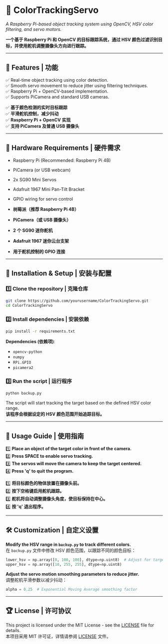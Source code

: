 # 📌 **ColorTrackingServo**

*A Raspberry Pi-based object tracking system using OpenCV, HSV color filtering, and servo motors.*

**一个基于 Raspberry Pi 和 OpenCV 的目标跟踪系统，通过 HSV 颜色过滤识别目标，并使用舵机调整摄像头方向进行跟踪。**

---

## 📖 **Features | 功能**
✅ Real-time object tracking using color detection.  
✅ Smooth servo movement to reduce jitter using filtering techniques.  
✅ Raspberry Pi + OpenCV-based implementation.  
✅ Supports PiCamera and standard USB cameras.  

✅ **基于颜色检测的实时目标跟踪**  
✅ **平滑舵机控制，减少抖动**  
✅ **Raspberry Pi + OpenCV 实现**  
✅ **支持 PiCamera 及普通 USB 摄像头**

---

## 🔧 **Hardware Requirements | 硬件需求**
- Raspberry Pi (Recommended: Raspberry Pi 4B)  
- PiCamera (or USB webcam)  
- 2x SG90 Mini Servos  
- Adafruit 1967 Mini Pan-Tilt Bracket  
- GPIO wiring for servo control  

- **树莓派（推荐 Raspberry Pi 4B）**  
- **PiCamera（或 USB 摄像头）**  
- **2 个 SG90 迷你舵机**  
- **Adafruit 1967 迷你云台支架**  
- **用于舵机控制的 GPIO 连接**

---

## 🚀 **Installation & Setup | 安装与配置**
### 1️⃣ **Clone the repository | 克隆仓库**
```bash
git clone https://github.com/yourusername/ColorTrackingServo.git
cd ColorTrackingServo
```

### 2️⃣ **Install dependencies | 安装依赖**
```bash
pip install -r requirements.txt
```
**Dependencies (依赖项)**:
- `opencv-python`
- `numpy`
- `RPi.GPIO`
- `picamera2`

### 3️⃣ **Run the script | 运行程序**
```bash
python backup.py
```
The script will start tracking the target based on the defined HSV color range.  
**该程序会根据设定的 HSV 颜色范围开始追踪目标。**

---

## 🎯 **Usage Guide | 使用指南**
1️⃣ **Place an object of the target color in front of the camera.**  
2️⃣ **Press SPACE to enable servo tracking.**  
3️⃣ **The servos will move the camera to keep the target centered.**  
4️⃣ **Press 'q' to quit the program.**  

1️⃣ **将目标颜色的物体放置在摄像头前。**  
2️⃣ **按下空格键启用舵机跟踪。**  
3️⃣ **舵机将自动调整摄像头角度，使目标保持在中心。**  
4️⃣ **按 'q' 退出程序。**

---

## 🛠 **Customization | 自定义设置**
**Modify the HSV range in `backup.py` to track different colors.**  
在 `backup.py` 文件中修改 HSV 颜色范围，以跟踪不同的颜色目标：
```python
lower_hsv = np.array([0, 100, 100], dtype=np.uint8)  # Adjust for target color
upper_hsv = np.array([10, 255, 255], dtype=np.uint8)
```

**Adjust the servo motion smoothing parameters to reduce jitter.**  
调整舵机平滑参数以减少抖动：
```python
alpha = 0.25  # Exponential Moving Average smoothing factor
```

---

## 🏆 License | 许可协议
This project is licensed under the MIT License - see the [LICENSE](LICENSE) file for details.  
本项目采用 MIT 许可证，详情请参阅 [LICENSE](LICENSE) 文件。
